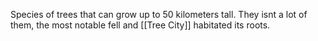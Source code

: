 Species of trees that can grow up to 50 kilometers tall.
They isnt a lot of them, the most notable fell and [[Tree City]] habitated its roots.